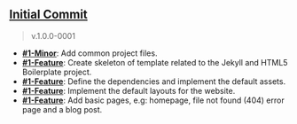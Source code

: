 [Initial Commit](https://github.com/sirthxalot/jekyll-starter/issues/1)
------------------------------------------------------------------------------------- 

> v.1.0.0-0001

* **[#1-Minor](https://github.com/sirthxalot/jekyll-starter/issues/1)**: 
  Add common project files.
* **[#1-Feature](https://github.com/sirthxalot/jekyll-starter/issues/1)**: 
  Create skeleton of template related to the Jekyll and HTML5 Boilerplate project.
* **[#1-Feature](https://github.com/sirthxalot/jekyll-starter/issues/1)**: 
  Define the dependencies and implement the default assets.
* **[#1-Feature](https://github.com/sirthxalot/jekyll-starter/issues/1)**: 
  Implement the default layouts for the website.
* **[#1-Feature](https://github.com/sirthxalot/jekyll-starter/issues/1)**: 
  Add basic pages, e.g: homepage, file not found (404) error page and a blog post.
